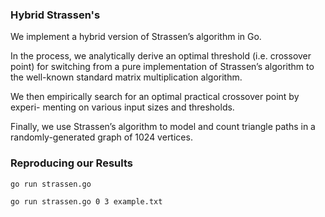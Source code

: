 ### **Hybrid Strassen's**

We implement a hybrid version of Strassen’s algorithm in Go. 

In the process, we
analytically derive an optimal threshold (i.e. crossover point) for switching from a pure implementation
of Strassen’s algorithm to the well-known standard matrix multiplication algorithm. 

We then empirically
search for an optimal practical crossover point by experi-
menting on various input sizes and thresholds. 

Finally, we use Strassen’s algorithm to model and count
triangle paths in a randomly-generated graph of 1024 vertices.

### **Reproducing our Results**

```go run strassen.go ```

```go run strassen.go 0 3 example.txt ```

